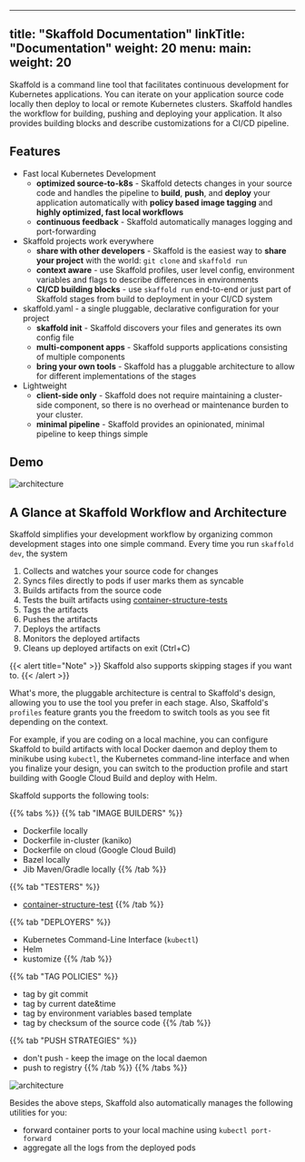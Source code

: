 
---
title: "Skaffold Documentation"
linkTitle: "Documentation"
weight: 20
menu:
  main:
    weight: 20
---

Skaffold is a command line tool that facilitates continuous development for
Kubernetes applications. You can iterate on your application source code
locally then deploy to local or remote Kubernetes clusters. Skaffold handles
the workflow for building, pushing and deploying your application. It also
provides building blocks and describe customizations for a CI/CD pipeline.

## Features

* Fast local Kubernetes Development
  * **optimized source-to-k8s** - Skaffold detects changes in your source code and handles the pipeline to
  **build**, **push**, and **deploy** your application automatically with **policy based image tagging** and **highly optimized, fast local workflows**
  * **continuous feedback** - Skaffold automatically manages logging and port-forwarding   
* Skaffold projects work everywhere
  * **share with other developers** - Skaffold is the easiest way to **share your project** with the world: `git clone` and `skaffold run`
  * **context aware** - use Skaffold profiles, user level config, environment variables and flags to describe differences in environments
  * **CI/CD building blocks** - use `skaffold run` end-to-end or just part of Skaffold stages from build to deployment in your CI/CD system 
* skaffold.yaml - a single pluggable, declarative configuration for your project  
  * **skaffold init** - Skaffold discovers your files and generates its own config file
  * **multi-component apps** - Skaffold supports applications consisting of multiple components 
  * **bring your own tools** - Skaffold has a pluggable architecture to allow for different implementations of the stages
* Lightweight 
  * **client-side only** - Skaffold does not require maintaining a cluster-side component, so there is no overhead or maintenance burden to
  your cluster.
  * **minimal pipeline** - Skaffold provides an opinionated, minimal pipeline to keep things simple  

## Demo 

![architecture](/images/intro.gif)

## A Glance at Skaffold Workflow and Architecture

Skaffold simplifies your development workflow by organizing common development
stages into one simple command. Every time you run `skaffold dev`, the system

1. Collects and watches your source code for changes
1. Syncs files directly to pods if user marks them as syncable   
1. Builds artifacts from the source code
1. Tests the built artifacts using [container-structure-tests](https://github.com/GoogleContainerTools/container-structure-test)
1. Tags the artifacts
1. Pushes the artifacts
1. Deploys the artifacts
1. Monitors the deployed artifacts
1. Cleans up deployed artifacts on exit (Ctrl+C) 

{{< alert title="Note" >}}
Skaffold also supports skipping stages if you want to. 
{{< /alert >}}
   
What's more, the pluggable architecture is central to Skaffold's design, allowing you to use
the tool you prefer in each stage. Also, Skaffold's `profiles` feature grants
you the freedom to switch tools as you see fit depending on the context. 

For example, if you are coding on a local machine, you can configure Skaffold to build artifacts
with local Docker daemon and deploy them to minikube
using `kubectl`, the Kubernetes command-line interface and when you finalize your
design, you can switch to the production profile and start building with
Google Cloud Build and deploy with Helm.

Skaffold supports the following tools:

{{% tabs %}}
{{% tab "IMAGE BUILDERS" %}}
* Dockerfile locally
* Dockerfile in-cluster (kaniko)
* Dockerfile on cloud (Google Cloud Build)
* Bazel locally
* Jib Maven/Gradle locally
{{% /tab %}}

{{% tab "TESTERS" %}}
* [container-structure-test](https://github.com/GoogleContainerTools/container-structure-test)
{{% /tab %}}

{{% tab "DEPLOYERS" %}}
* Kubernetes Command-Line Interface (`kubectl`)
* Helm
* kustomize
{{% /tab %}}

{{% tab "TAG POLICIES" %}}
* tag by git commit
* tag by current date&time 
* tag by environment variables based template
* tag by checksum of the source code
{{% /tab %}}

{{% tab "PUSH STRATEGIES" %}}
* don't push - keep the image on the local daemon
* push to registry 
{{% /tab %}} 
{{% /tabs %}}


![architecture](/images/architecture.png)


Besides the above steps, Skaffold also automatically manages the following utilities for you: 

* forward container ports to your local machine using `kubectl port-forward`
* aggregate all the logs from the deployed pods
